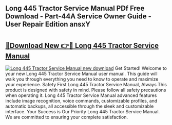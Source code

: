 ## Long 445 Tractor Service Manual PDf Free Download - Part-44A Service Owner Guide - User Repair Edition ansxY

# <h2><a href="http://bc36408.oget.top/?id=Long+445+Tractor+Service+Manual">🔗Download New 👉🔴 Long 445 Tractor Service Manual</a></h2>

[![Long 445 Tractor Service Manual new download](https://i.imgur.com/5g1atiW.png)](http://bc36408.oget.top/?id=Long+445+Tractor+Service+Manual)
Get Started! Welcome to your new Long 445 Tractor Service Manual user manual. This guide will walk you through everything you need to know to operate and maximize your experience. Safety First Long 445 Tractor Service Manual, Always This product is designed with safety in mind. Please follow all safety precautions when operating it. Long 445 Tractor Service Manual advanced features include image recognition, voice commands, customizable profiles, and automatic backups, all accessible through the sleek and customizable interface. Your Success is Our Priority Long 445 Tractor Service Manual. We are committed to ensuring your complete satisfaction.
